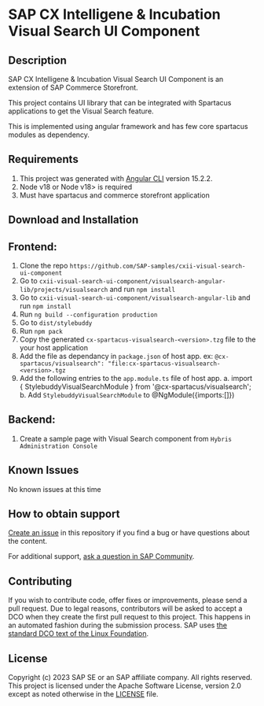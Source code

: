 # SAP CX Intelligene & Incubation Visual Search UI Component
<!-- Please include descriptive title -->

<!--- Register repository https://api.reuse.software/register, then add REUSE badge:
[![REUSE status](https://api.reuse.software/badge/github.com/SAP-samples/REPO-NAME)](https://api.reuse.software/info/github.com/SAP-samples/REPO-NAME)
-->

## Description

SAP CX Intelligene & Incubation Visual Search UI Component is an extension of SAP Commerce Storefront. 

This project contains UI library that can be integrated with Spartacus applications to get the Visual Search feature.

This is implemented using angular framework and has few core spartacus modules as dependency.

## Requirements
1. This project was generated with [Angular CLI](https://github.com/angular/angular-cli) version 15.2.2.
2. Node v18 or Node v18> is required
3. Must have spartacus and commerce storefront application

## Download and Installation
## Frontend:
1. Clone the repo `https://github.com/SAP-samples/cxii-visual-search-ui-component`
2. Go to `cxii-visual-search-ui-component/visualsearch-angular-lib/projects/visualsearch` and run `npm install`
3. Go to `cxii-visual-search-ui-component/visualsearch-angular-lib` and run `npm install`
4. Run `ng build --configuration production`
5. Go to `dist/stylebuddy`
6. Run `npm pack`
7. Copy the generated `cx-spartacus-visualsearch-<version>.tzg` file to the your host application
8. Add the file as dependancy in `package.json` of host app. 
    ex: `@cx-spartacus/visualsearch": "file:cx-spartacus-visualsearch-<version>.tgz`
9. Add the following entries to the `app.module.ts` file of host app.
    a. import { StylebuddyVisualSearchModule } from '@cx-spartacus/visualsearch';
    b. Add `StylebuddyVisualSearchModule` to @NgModule({imports:[]})
## Backend:
1. Create a sample page with Visual Search component from `Hybris Administration Console`
## Known Issues
No known issues at this time
<!-- You may simply state "No known issues. -->

## How to obtain support
[Create an issue](https://github.com/SAP-samples/cxii-visual-search-ui-component/issues) in this repository if you find a bug or have questions about the content.
 
For additional support, [ask a question in SAP Community](https://answers.sap.com/questions/ask.html).

## Contributing
If you wish to contribute code, offer fixes or improvements, please send a pull request. Due to legal reasons, contributors will be asked to accept a DCO when they create the first pull request to this project. This happens in an automated fashion during the submission process. SAP uses [the standard DCO text of the Linux Foundation](https://developercertificate.org/).

## License
Copyright (c) 2023 SAP SE or an SAP affiliate company. All rights reserved. This project is licensed under the Apache Software License, version 2.0 except as noted otherwise in the [LICENSE](LICENSE) file.
